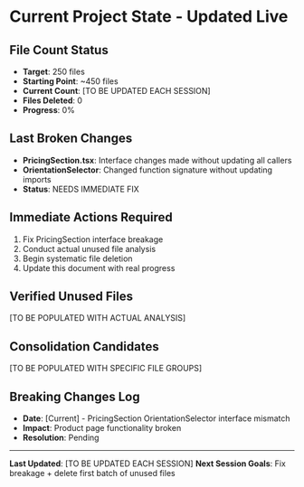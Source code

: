 
# Current Project State - Updated Live

## File Count Status
- **Target**: 250 files
- **Starting Point**: ~450 files  
- **Current Count**: [TO BE UPDATED EACH SESSION]
- **Files Deleted**: 0
- **Progress**: 0%

## Last Broken Changes
- **PricingSection.tsx**: Interface changes made without updating all callers
- **OrientationSelector**: Changed function signature without updating imports
- **Status**: NEEDS IMMEDIATE FIX

## Immediate Actions Required
1. Fix PricingSection interface breakage
2. Conduct actual unused file analysis
3. Begin systematic file deletion
4. Update this document with real progress

## Verified Unused Files
[TO BE POPULATED WITH ACTUAL ANALYSIS]

## Consolidation Candidates
[TO BE POPULATED WITH SPECIFIC FILE GROUPS]

## Breaking Changes Log
- **Date**: [Current] - PricingSection OrientationSelector interface mismatch
- **Impact**: Product page functionality broken
- **Resolution**: Pending

---
**Last Updated**: [TO BE UPDATED EACH SESSION]
**Next Session Goals**: Fix breakage + delete first batch of unused files
